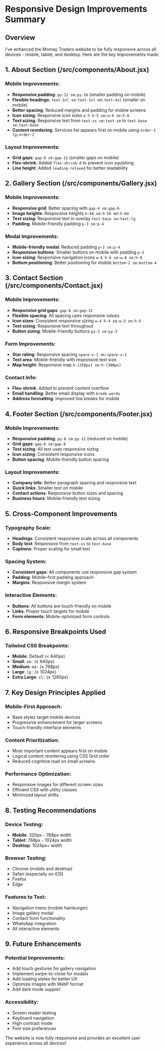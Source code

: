 # Responsive Design Improvements Summary

## Overview
I've enhanced the Momay Traders website to be fully responsive across all devices - mobile, tablet, and desktop. Here are the key improvements made:

## 1. About Section (/src/components/About.jsx)

### Mobile Improvements:
- **Responsive padding**: `py-12 sm:py-16` (smaller padding on mobile)
- **Flexible headings**: `text-2xl sm:text-3xl md:text-4xl` (smaller on mobile)
- **Better spacing**: Reduced margins and padding for mobile screens
- **Icon sizing**: Responsive icon sizes `w-5 h-5 sm:w-6 sm:h-6`
- **Text sizing**: Responsive text from `text-xs sm:text-sm` to `text-base sm:text-base`
- **Content reordering**: Services list appears first on mobile using `order-1 lg:order-2`

### Layout Improvements:
- **Grid gaps**: `gap-8 sm:gap-12` (smaller gaps on mobile)
- **Flex-shrink**: Added `flex-shrink-0` to prevent icon squishing
- **Line height**: Added `leading-relaxed` for better readability

## 2. Gallery Section (/src/components/Gallery.jsx)

### Mobile Improvements:
- **Responsive grid**: Better spacing with `gap-4 sm:gap-6`
- **Image heights**: Responsive heights `h-48 sm:h-56 md:h-64`
- **Text sizing**: Responsive text in overlay `text-base sm:text-lg`
- **Padding**: Mobile-friendly padding `p-3 sm:p-4`

### Modal Improvements:
- **Mobile-friendly modal**: Reduced padding `p-2 sm:p-4`
- **Responsive buttons**: Smaller buttons on mobile with padding `p-2`
- **Icon sizing**: Responsive navigation icons `w-6 h-6 sm:w-8 sm:h-8`
- **Bottom positioning**: Better positioning for mobile `bottom-2 sm:bottom-4`

## 3. Contact Section (/src/components/Contact.jsx)

### Mobile Improvements:
- **Responsive grid gaps**: `gap-8 sm:gap-12`
- **Flexible spacing**: All spacing uses responsive values
- **Icon sizes**: Consistent responsive sizing `w-4 h-4 sm:w-5 sm:h-5`
- **Text sizing**: Responsive text throughout
- **Button sizing**: Mobile-friendly buttons `py-2 sm:py-3`

### Form Improvements:
- **Star rating**: Responsive spacing `space-x-1 sm:space-x-2`
- **Text area**: Mobile-friendly with responsive text size
- **Map height**: Responsive map `h-[250px] sm:h-[300px]`

### Contact Info:
- **Flex-shrink**: Added to prevent content overflow
- **Email handling**: Better email display with `break-words`
- **Address formatting**: Improved line breaks for mobile

## 4. Footer Section (/src/components/Footer.jsx)

### Mobile Improvements:
- **Responsive padding**: `py-8 sm:py-12` (reduced on mobile)
- **Grid gaps**: `gap-6 sm:gap-8`
- **Text sizing**: All text uses responsive sizing
- **Icon sizing**: Consistent responsive icons
- **Button spacing**: Mobile-friendly button spacing

### Layout Improvements:
- **Company info**: Better paragraph spacing and responsive text
- **Quick links**: Smaller text on mobile
- **Contact actions**: Responsive button sizes and spacing
- **Business hours**: Mobile-friendly text sizing

## 5. Cross-Component Improvements

### Typography Scale:
- **Headings**: Consistent responsive scale across all components
- **Body text**: Responsive from `text-xs` to `text-base`
- **Captions**: Proper scaling for small text

### Spacing System:
- **Consistent gaps**: All components use responsive gap system
- **Padding**: Mobile-first padding approach
- **Margins**: Responsive margin system

### Interactive Elements:
- **Buttons**: All buttons are touch-friendly on mobile
- **Links**: Proper touch targets for mobile
- **Form elements**: Mobile-optimized form controls

## 6. Responsive Breakpoints Used

### Tailwind CSS Breakpoints:
- **Mobile**: Default (< 640px)
- **Small**: `sm:` (≥ 640px)
- **Medium**: `md:` (≥ 768px)
- **Large**: `lg:` (≥ 1024px)
- **Extra Large**: `xl:` (≥ 1280px)

## 7. Key Design Principles Applied

### Mobile-First Approach:
- Base styles target mobile devices
- Progressive enhancement for larger screens
- Touch-friendly interface elements

### Content Prioritization:
- Most important content appears first on mobile
- Logical content reordering using CSS Grid order
- Reduced cognitive load on small screens

### Performance Optimization:
- Responsive images for different screen sizes
- Efficient CSS with utility classes
- Minimized layout shifts

## 8. Testing Recommendations

### Device Testing:
- **Mobile**: 320px - 768px width
- **Tablet**: 768px - 1024px width  
- **Desktop**: 1024px+ width

### Browser Testing:
- Chrome (mobile and desktop)
- Safari (especially on iOS)
- Firefox
- Edge

### Features to Test:
- Navigation menu (mobile hamburger)
- Image gallery modal
- Contact form functionality
- WhatsApp integration
- All interactive elements

## 9. Future Enhancements

### Potential Improvements:
- Add touch gestures for gallery navigation
- Implement swipe-to-close for modals
- Add loading states for better UX
- Optimize images with WebP format
- Add dark mode support

### Accessibility:
- Screen reader testing
- Keyboard navigation
- High contrast mode
- Font size preferences

The website is now fully responsive and provides an excellent user experience across all devices!
